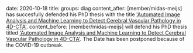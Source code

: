 date: 2020-10-18
title:
groups: diag
content_after: [member/midas-meijs] has succesfully defended his PhD thesis with the title <a href="https://beta.diagnijmegen.nl/publications/meij20/">'Automated Image Analysis and Machine Learning to Detect Cerebral Vascular Pathology in 4D-CTA'</a>.
content_before: [member/midas-meijs] will defend his PhD thesis titled <a href="https://beta.diagnijmegen.nl/publications/meij20/">'Automated Image Analysis and Machine Learning to Detect Cerebral Vascular Pathology in 4D-CTA'</a>. The Date has been postponed because of the COVID-19 outbreak.
